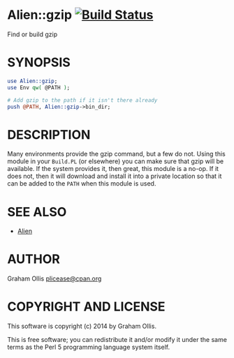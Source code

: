 # Alien::gzip [![Build Status](https://travis-ci.org/PerlAlien/Alien-gzip.svg)](http://travis-ci.org/PerlAlien/Alien-gzip)

Find or build gzip

# SYNOPSIS

```perl
use Alien::gzip;
use Env qw( @PATH );

# Add gzip to the path if it isn't there already
push @PATH, Alien::gzip->bin_dir;
```

# DESCRIPTION

Many environments provide the gzip command, but a few do not.
Using this module in your `Build.PL` (or elsewhere) you can
make sure that gzip will be available.  If the system provides
it, then great, this module is a no-op.  If it does not, then
it will download and install it into a private location so that
it can be added to the `PATH` when this module is used.

# SEE ALSO

- [Alien](https://metacpan.org/pod/Alien)

# AUTHOR

Graham Ollis <plicease@cpan.org>

# COPYRIGHT AND LICENSE

This software is copyright (c) 2014 by Graham Ollis.

This is free software; you can redistribute it and/or modify it under
the same terms as the Perl 5 programming language system itself.
